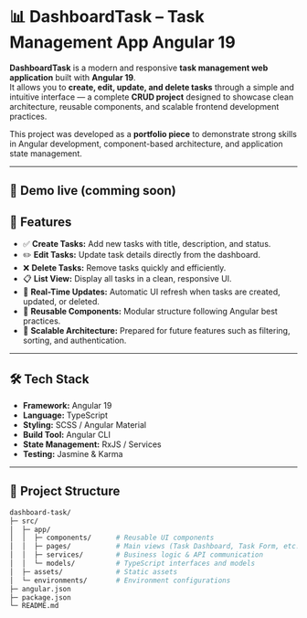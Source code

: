 # 📊 DashboardTask – Task Management App Angular 19

**DashboardTask** is a modern and responsive **task management web application** built with **Angular 19**.  
It allows you to **create, edit, update, and delete tasks** through a simple and intuitive interface — a complete **CRUD project** designed to showcase clean architecture, reusable components, and scalable frontend development practices.

This project was developed as a **portfolio piece** to demonstrate strong skills in Angular development, component-based architecture, and application state management.

---

## 🚀 Demo live (comming soon)


## 🚀 Features

- ✅ **Create Tasks:** Add new tasks with title, description, and status.  
- ✏️ **Edit Tasks:** Update task details directly from the dashboard.  
- ❌ **Delete Tasks:** Remove tasks quickly and efficiently.  
- 📋 **List View:** Display all tasks in a clean, responsive UI.  
- 🔄 **Real-Time Updates:** Automatic UI refresh when tasks are created, updated, or deleted.  
- 🧱 **Reusable Components:** Modular structure following Angular best practices.  
- 🧪 **Scalable Architecture:** Prepared for future features such as filtering, sorting, and authentication.

---

## 🛠️ Tech Stack

- **Framework:** Angular 19  
- **Language:** TypeScript  
- **Styling:** SCSS / Angular Material  
- **Build Tool:** Angular CLI  
- **State Management:** RxJS / Services  
- **Testing:** Jasmine & Karma

---

## 📂 Project Structure

```bash
dashboard-task/
├─ src/
│  ├─ app/
│  │  ├─ components/      # Reusable UI components
│  │  ├─ pages/           # Main views (Task Dashboard, Task Form, etc.)
│  │  ├─ services/        # Business logic & API communication
│  │  └─ models/          # TypeScript interfaces and models
│  ├─ assets/             # Static assets
│  └─ environments/       # Environment configurations
├─ angular.json
├─ package.json
└─ README.md
